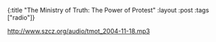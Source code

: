 {:title "The Ministry of Truth: The Power of Protest"
:layout :post
:tags  ["radio"]}

<http://www.szcz.org/audio/tmot_2004-11-18.mp3>

